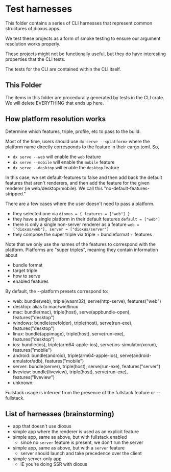 # Test harnesses

This folder contains a series of CLI harnesses that represent common structures of dioxus apps.

We test these projects as a form of smoke testing to ensure our argument resolution works properly.

These projects might not be functionally useful, but they do have interesting properties that the CLI tests.

The tests for the CLI are contained within the CLI itself.

## This Folder

The items in this folder are procedurally generated by tests in the CLI crate. We will delete EVERYTHING that ends up here.

## How platform resolution works

Determine which features, triple, profile, etc to pass to the build.

Most of the time, users should use `dx serve --<platform>` where the platform name directly
corresponds to the feature in their cargo.toml. So,
- `dx serve --web` will enable the `web` feature
- `dx serve --mobile` will enable the `mobile` feature
- `dx serve --desktop` will enable the `desktop` feature

In this case, we set default-features to false and then add back the default features that
aren't renderers, and then add the feature for the given renderer (ie web/desktop/mobile).
We call this "no-default-features-stripped."

There are a few cases where the user doesn't need to pass a platform.
- they selected one via `dioxus = { features = ["web"] }`
- they have a single platform in their default features `default = ["web"]`
- there is only a single non-server renderer as a feature `web = ["dioxus/web"], server = ["dioxus/server"]`
- they compose the super triple via triple + bundleformat + features

Note that we only use the names of the features to correspond with the platform.
Platforms are "super triples", meaning they contain information about
- bundle format
- target triple
- how to serve
- enabled features

By default, the --platform presets correspond to:
- web:          bundle(web), triple(wasm32), serve(http-serve), features("web")
- desktop:      alias to mac/win/linux
- mac:          bundle(mac), triple(host), serve(appbundle-open), features("desktop")
- windows:      bundle(exefolder), triple(host), serve(run-exe), features("desktop")
- linux:        bundle(appimage), triple(host), serve(run-exe), features("desktop")
- ios:          bundle(ios), triple(arm64-apple-ios), serve(ios-simulator/xcrun), features("mobile")
- android:      bundle(android), triple(arm64-apple-ios), serve(android-emulator/adb), features("mobile")
- server:       bundle(server), triple(host), serve(run-exe), features("server")
- liveview:     bundle(liveview), triple(host), serve(run-exe), features("liveview")
- unknown:      <auto or default to desktop>

Fullstack usage is inferred from the presence of the fullstack feature or --fullstack.

## List of harnesses (brainstorming)

- app that doesn't use dioxus
- simple app where the renderer is used as an explicit feature
- simple app, same as above, but with fullstack enabled
  - since no `server` feature is present, we don't run the server
- simple app, same as above, but with a `server` feature
  - server should launch and take precedence over the client
- simple server-only app
  - IE you're doing SSR with dioxus
